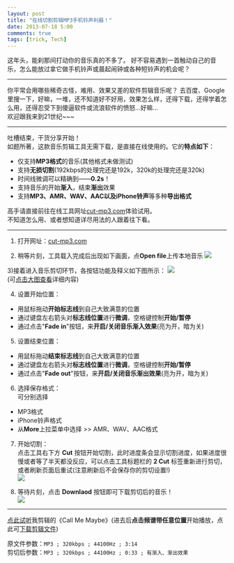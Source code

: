```yaml
---
layout: post
title: "在线切割剪辑MP3手机铃声利器！"
date: 2013-07-18 5:00
comments: true
tags: [trick, Tech]
---
```


这年头，能刹那间打动你的音乐真的不多了。
好不容易遇到一首触动自己的音乐，怎么能放过拿它做手机铃声或晨起闹钟或各种短铃声的机会呢？
****
你平常会用哪些稀奇古怪，难用、效果又差的软件剪辑音乐呢？
去百度、Google里搜一下，好嘛，一堆，还不知道好不好用，效果怎么样，还得下载，还得学着怎么用，还得忍受下到傻逼软件或流浪软件的愤怒...好嘛...  
欢迎跟我来到21世纪~~~
****
吐槽结束，干货分享开始！  
如题所著，这款音乐剪辑工具无需下载，是直接在线使用的。它的**特点如下**： 

<!-- more -->

+ 仅支持**MP3格式**的音乐(其他格式未做测试)  
+ 支持**无损切割**(192kbps的处理完还是192k，320k的处理完还是320k) 
+ 时间线微调可以精确到——**0.2s**！ 
+ 支持音乐的开始**渐入**，结束**渐出**效果
+ 支持**MP3、AMR、WAV、AAC以及iPhone铃声**等多种**导出格式**  

高手请直接前往在线工具网址<a href="http://cut-mp3.com" target="_blank">cut-mp3.com</a>体验试用。  
不知道怎么用、或者想知道详尽用法的人跟着往下看。
****
1) 打开网址：<a href="http://cut-mp3.com" target="_blank">cut-mp3.com</a>  
  
2) 稍等片刻，工具载入完成后出现如下画面，点**Open file**上传本地音乐
![](http://ww3.sinaimg.cn/large/6480dca9jw1e6piqioanmj20ee07dgmd.jpg)  

3)接着进入音乐剪切环节，各按钮功能及释义如下图所示：
![](http://ww3.sinaimg.cn/large/6480dca9jw1e6pit90dxgj21fz0fb0yd.jpg)  
(可<a href="http://ww3.sinaimg.cn/large/6480dca9jw1e6pit90dxgj21fz0fb0yd.jpg" target="_blank">点击大图查看</a>详细内容)  

4) 设置开始位置：  

+ 用鼠标拖动**开始标志线**到自己大致满意的位置
+ 通过键盘左右箭头对**标志线位置**进行**微调**，空格键控制**开始/暂停**
+ 通过点击"**Fade in**"按钮，来**开启/关闭音乐渐入效果**(亮为开，暗为关)

5) 设置结束位置：  

+ 用鼠标拖动**结束标志线**到自己大致满意的位置
+ 通过键盘左右箭头对**标志线位置**进行**微调**，空格键控制**开始/暂停**
+ 通过点击"**Fade out**"按钮，来**开启/关闭音乐渐出效果**(亮为开，暗为关)  

6) 选择保存格式：  
可分别选择  

+ MP3格式
+ iPhone铃声格式
+ 从**More**上拉菜单中选择 >> AMR、WAV、AAC格式  

7) 开始切割：  
点击工具右下方 **Cut** 按钮开始切割，此时进度条会显示切割进度，如果进度很慢或者等了半天都没反应，可以点击工具标题栏的 **2 Cut** 标签重新进行剪切，或者刷新页面后重试(注意刷新后不会保存你的剪切设置!)   
![](http://ww2.sinaimg.cn/large/6480dca9jw1e6pixv5y3wj20sg08gmys.jpg)

8) 等待片刻，点击 **Downlaod** 按钮即可下载剪切后的音乐！  
![](http://ww2.sinaimg.cn/large/6480dca9jw1e6piwnaxe4j20lz0dujtj.jpg)  
****
<a href="https://soundcloud.com/lyfing/call-me-maybe-clip" target="_blank">点此试听</a>我剪辑的《Call Me Maybe》(进去后**点击频谱带任意位置**开始播放，点此可<a href="http://dl.vmall.com/c0yde7tkwq" target="_blank">下载剪辑文件</a>)  

原文件参数：` MP3 ; 320kbps ; 44100Hz ; 3:14 `    
剪切后参数：` MP3 ; 320kbps ; 44100Hz ; 0:33 ; 有渐入、渐出效果 `
